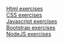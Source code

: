 [Html exercises](html)<br>
[CSS exercises](css)<br>
[Javascript exercises](Javascript)<br>
[Bootstrap exercises](Bootstrap)<br>
[NodeJS exercises](NodeJS)<br>
